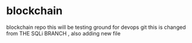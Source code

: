 # blockchain
blockchain repo
this will be testing ground for devops git 
this is changed from THE SQLi BRANCH , also adding new file 
